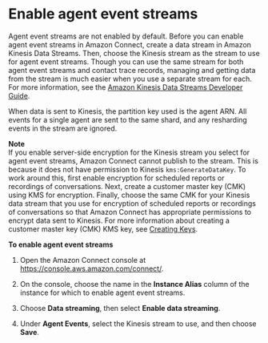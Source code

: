 # Enable agent event streams<a name="agent-event-streams-enable"></a>

Agent event streams are not enabled by default\. Before you can enable agent event streams in Amazon Connect, create a data stream in Amazon Kinesis Data Streams\. Then, choose the Kinesis stream as the stream to use for agent event streams\. Though you can use the same stream for both agent event streams and contact trace records, managing and getting data from the stream is much easier when you use a separate stream for each\. For more information, see the [Amazon Kinesis Data Streams Developer Guide](https://docs.aws.amazon.com/streams/latest/dev/)\.

When data is sent to Kinesis, the partition key used is the agent ARN\. All events for a single agent are sent to the same shard, and any resharding events in the stream are ignored\.

**Note**  
If you enable server\-side encryption for the Kinesis stream you select for agent event streams, Amazon Connect cannot publish to the stream\. This is because it does not have permission to Kinesis `kms:GenerateDataKey`\. To work around this, first enable encryption for scheduled reports or recordings of conversations\. Next, create a customer master key \(CMK\) using KMS for encryption\. Finally, choose the same CMK for your Kinesis data stream that you use for encryption of scheduled reports or recordings of conversations so that Amazon Connect has appropriate permissions to encrypt data sent to Kinesis\. For more information about creating a customer master key \(CMK\) KMS key, see [Creating Keys](https://docs.aws.amazon.com/kms/latest/developerguide/create-keys.html)\.

**To enable agent event streams**

1. Open the Amazon Connect console at [https://console\.aws\.amazon\.com/connect/](https://console.aws.amazon.com/connect/)\.

1. On the console, choose the name in the **Instance Alias** column of the instance for which to enable agent event streams\.

1. Choose **Data streaming**, then select **Enable data streaming**\.

1. Under **Agent Events**, select the Kinesis stream to use, and then choose **Save**\.